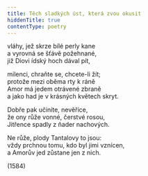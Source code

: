 ```yaml
---
title: Těch sladkých úst, která zvou okusit
hiddenTitle: true
contentType: poetry
---
```


<section>

vláhy, jež skrze bílé perly kane  
a vyrovná se šťávě požehnané,  
již Diovi ídský hoch dával pít,

milenci, chraňte se, chcete-li žít;  
protože mezi oběma rty k ráně  
Amor má jedem otrávené zbraně  
a jako had je v krásných květech skryt.

Dobře pak učiníte, nevěříce,  
že ony růže vonné, čerstvé rosou,  
Jitřence spadly z ňader nachových.

Ne růže, plody Tantalovy to jsou:  
vždy prchnou tomu, kdo byl jimi vznícen,  
a Amorův jed zůstane jen z nich.

(1584)

</section>
